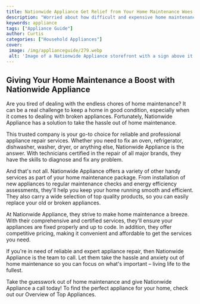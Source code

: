 ```yaml
---
title: Nationwide Appliance Get Relief from Your Home Maintenance Woes
description: "Worried about how difficult and expensive home maintenance can be Nationwide Appliance brings you the latest tips and tricks on how to save money while taking care of your home"
keywords: appliance
tags: ["Appliance Guide"]
author: Curtis
categories: ["Household Appliances"]
cover: 
 image: /img/applianceguide/279.webp
 alt: 'Image of a Nationwide Appliance storefront with a sign above it saying Get Relief from Your Home Maintenance Woes'
---
```

## Giving Your Home Maintenance a Boost with Nationwide Appliance
Are you tired of dealing with the endless chores of home maintenance? It can be a real challenge to keep a home in good condition, especially when it comes to dealing with broken appliances. Fortunately, Nationwide Appliance has a solution to take the hassle out of home maintenance.

This trusted company is your go-to choice for reliable and professional appliance repair services. Whether you need to fix an oven, refrigerator, dishwasher, washer, dryer, or anything else, Nationwide Appliance is the answer. With technicians certified in the repair of all major brands, they have the skills to diagnose and fix any problem.

And that's not all. Nationwide Appliance offers a variety of other handy services as part of your home maintenance package. From installation of new appliances to regular maintenance checks and energy efficiency assessments, they'll help you keep your home running smooth and efficient. They also carry a wide selection of top quality products, so you can easily replace your old or broken appliances. 

At Nationwide Appliance, they strive to make home maintenance a breeze. With their comprehensive and certified services, they'll ensure your appliances are fixed properly and up to code. In addition, they offer competitive pricing, making it convenient and affordable to get the services you need. 

If you're in need of reliable and expert appliance repair, then Nationwide Appliance is the team to call. Let them take the hassle and anxiety out of home maintenance so you can focus on what's important – living life to the fullest. 

Take the guesswork out of home maintenance and give Nationwide Appliance a call today! To find the perfect appliance for your home, check out our Overview of Top Appliances.
